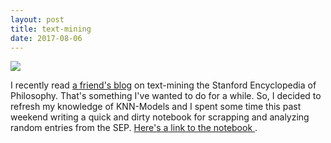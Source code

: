 ```yaml
---
layout: post
title: text-mining
date: 2017-08-06
---
```


<div class="container-fluid">
	<div class="row">
		<div class = "col-md-6">
<img src="http://www.danjcook.com/images/output.png" class="img-fluid">
	</div>
	<div class = "col-md-6">
<p>
I recently read <a href = "http://juanrloaiza.blogspot.de/2017/08/whos-most-mentioned-philosopher-in-sep.html"> a friend's blog</a> on text-mining the Stanford Encyclopedia of Philosophy. That's something I've wanted to do for a while. So, I decided to refresh my knowledge of KNN-Models and I spent some time this past weekend writing a quick and dirty  notebook for scrapping and analyzing random entries from the SEP.
<a href ="http://www.danjcook.com/assets/text_mining.html"> Here's a link to the notebook </a>.
